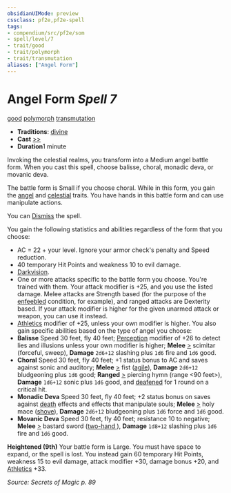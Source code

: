 ```yaml
---
obsidianUIMode: preview
cssclass: pf2e,pf2e-spell
tags:
- compendium/src/pf2e/som
- spell/level/7
- trait/good
- trait/polymorph
- trait/transmutation
aliases: ["Angel Form"]
---
```

# Angel Form *Spell 7*   
[good](/rules/traits/good.md)  [polymorph](/rules/traits/polymorph.md)  [transmutation](/rules/traits/transmutation.md)  

- **Traditions**: [divine](/rules/traits/divine.md)
- **Cast** [>>](/rules/core-rulebook/chapter-9-playing-the-game.md#Actions "Two-Action") 
- **Duration**1 minute

Invoking the celestial realms, you transform into a Medium angel battle form. When you cast this spell, choose balisse, choral, monadic deva, or movanic deva.

The battle form is Small if you choose choral. While in this form, you gain the [angel](/rules/traits/angel.md) and [celestial](/rules/traits/celestial.md) traits. You have hands in this battle form and can use manipulate actions.

You can [Dismiss](/rules/actions/dismiss.md) the spell.

You gain the following statistics and abilities regardless of the form that you choose:

- AC = 22 + your level. Ignore your armor check's penalty and Speed reduction.
- 40 temporary Hit Points and weakness 10 to evil damage.
- [Darkvision](/rules/abilities/darkvision.md).
- One or more attacks specific to the battle form you choose. You're trained with them. Your attack modifier is +25, and you use the listed damage. Melee attacks are Strength based (for the purpose of the [enfeebled](/rules/conditions.md#Enfeebled) condition, for example), and ranged attacks are Dexterity based. If your attack modifier is higher for the given unarmed attack or weapon, you can use it instead.
- [Athletics](/compendium/skills.md#Athletics) modifier of +25, unless your own modifier is higher. You also gain specific abilities based on the type of angel you choose:
- **Balisse** Speed 30 feet, fly 40 feet; [Perception](/compendium/skills.md#Perception) modifier of +26 to detect lies and illusions unless your own modifier is higher; **Melee** [>](/rules/core-rulebook/chapter-9-playing-the-game.md#Actions "Single Action") scimitar (forceful, sweep), **Damage** `2d6+12` slashing plus `1d6` fire and `1d6` good.
- **Choral** Speed 30 feet, fly 40 feet; +1 status bonus to AC and saves against sonic and auditory; **Melee** [>](/rules/core-rulebook/chapter-9-playing-the-game.md#Actions "Single Action") fist ([agile](/rules/traits/agile.md)), **Damage** `2d6+12` bludgeoning plus `1d6` good; **Ranged** [>](/rules/core-rulebook/chapter-9-playing-the-game.md#Actions "Single Action") piercing hymn (range <90 feet>), **Damage** `1d6+12` sonic plus `1d6` good, and [deafened](/rules/conditions.md#Deafened) for 1 round on a critical hit.
- **Monadic Deva** Speed 30 feet, fly 40 feet; +2 status bonus on saves against [death](/rules/traits/death.md) effects and effects that manipulate souls; **Melee** [>](/rules/core-rulebook/chapter-9-playing-the-game.md#Actions "Single Action") holy mace ([shove](/rules/traits/shove.md)), **Damage** `2d6+12` bludgeoning plus `1d6` force and `1d6` good.
- **Movanic Deva** Speed 30 feet, fly 40 feet; resistance 10 to negative; **Melee** [>](/rules/core-rulebook/chapter-9-playing-the-game.md#Actions "Single Action") bastard sword ([two-hand <d12>](/rules/traits/two-hand.md)), **Damage** `1d8+12` slashing plus `1d6` fire and `1d6` good.

**Heightened (9th)** Your battle form is Large. You must have space to expand, or the spell is lost. You instead gain 60 temporary Hit Points, weakness 15 to evil damage, attack modifier +30, damage bonus +20, and [Athletics](/compendium/skills.md#Athletics) +33.

*Source: Secrets of Magic p. 89*